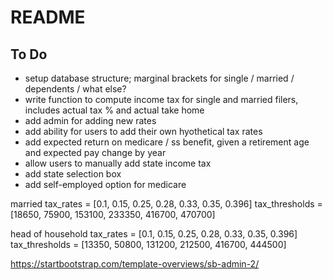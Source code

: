 # README

## To Do

* setup database structure; marginal brackets for single / married / dependents / what else?
* write function to compute income tax for single and married filers, includes actual tax % and actual take home
* add admin for adding new rates
* add ability for users to add their own hyothetical tax rates
* add expected return on medicare / ss benefit, given a retirement age and expected pay change by year
* allow users to manually add state income tax
* add state selection box
* add self-employed option for medicare

married
tax_rates = [0.1, 0.15, 0.25, 0.28, 0.33, 0.35, 0.396]
tax_thresholds = [18650, 75900, 153100, 233350, 416700, 470700]

head of household
tax_rates = [0.1, 0.15, 0.25, 0.28, 0.33, 0.35, 0.396]
tax_thresholds = [13350, 50800, 131200, 212500, 416700, 444500]

https://startbootstrap.com/template-overviews/sb-admin-2/